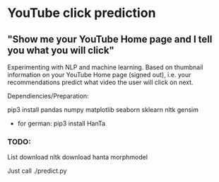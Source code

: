 # YouTube click prediction

## "Show me your YouTube Home page and I tell you what you will click"

Experimenting with NLP and machine learning.
Based on thumbnail information on your YouTube Home page (signed out), i.e. your
recommendations predict what video the user will click on next.

Dependiencies/Preparation:

pip3 install pandas numpy matplotlib seaborn sklearn nltk gensim

- for german:
pip3 install HanTa

### TODO:
List download nltk
download hanta morphmodel

Just call ./predict.py

